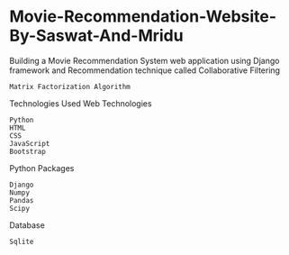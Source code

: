 # Movie-Recommendation-Website-By-Saswat-And-Mridu


Building a Movie Recommendation System web application using Django framework and Recommendation technique called Collaborative Filtering

    Matrix Factorization Algorithm

Technologies Used
Web Technologies

    Python
    HTML
    CSS
    JavaScript
    Bootstrap

Python Packages

    Django
    Numpy
    Pandas
    Scipy

Database

    Sqlite
